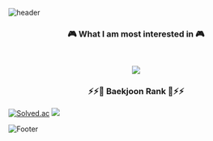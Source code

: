 <!--
**Yeons0110/Yeons0110** is a ✨ _special_ ✨ repository because its `README.md` (this file) appears on your GitHub profile.

Here are some ideas to get you started:

- 🔭 I’m currently working on ...
- 🌱 I’m currently learning ...
- 👯 I’m looking to collaborate on ...
- 🤔 I’m looking for help with ...
- 💬 Ask me about ...
- 📫 How to reach me: ...
- 😄 Pronouns: ...
- ⚡ Fun fact: ...


<h3>🏆GitHub Profile Trophy🏆</h3>

![trophy](https://github-profile-trophy.vercel.app/?username=Yeons0110&aline:center&theme=gruvbox_light&column=7)


-->
![header](https://capsule-render.vercel.app/api?type=waving&color=gradient&height=177&section=header&text=Seong%20Yeon&fontSize=30)

<h3 align="center"><b>🎮 What I am most interested in 🎮</b></h3>
</br>
<p align="center">
<img src="https://img.shields.io/badge/unity-%23000000.svg?style=for-the-badge&logo=unity&logoColor=white"/>
<!-- <img src="https://img.shields.io/badge/unrealengine-%23313131.svg?style=for-the-badge&logo=unrealengine&logoColor=white"/> -->
</p>

<!--
<h3 align="center"><b> 🛠 Tech Stack 🛠 </b></h3>
</br>
<p align="center">
<img src="https://img.shields.io/badge/Node.js-339933?style=flat-square&logo=Node.js&logoColor=white"/></a>&nbsp
<img src="https://img.shields.io/badge/c++-00599C?style=flat-square&logo=c%2B%2B&logoColor=white"/></a>&nbsp
<img src="https://img.shields.io/badge/JavaScript-F7DF1E?style=flat-square&logo=JavaScript&logoColor=white"/></a> &nbsp
<img src="https://img.shields.io/badge/HTML5-E34F26?style=flat-square&logo=HTML5&logoColor=white"/></a> &nbsp
<img src="https://img.shields.io/badge/CSS3-1572B6?style=flat-square&logo=CSS3&logoColor=white"/></a> &nbsp
 </p>
-->
 
 <!-- <h3 align="center"><b>💌 Social 💌 </b></h3>
</br>
<p align="center">
<a href="mailto:syg01103@naver.com><img src="https://img.shields.io/badge/Gmail-D14836?style=for-the-badge&logo=gmail&logoColor=white&link=mailto:syg01103@naver.com"/></a>
<a href="https://velog.io/@yeons0110"><img src="http://img.shields.io/badge/-Velog-20c997?style=for-the-badge&link=https://velog.io/@yeons0110"/></a>
</p>

<h3 align="center"><b> 📚 Github Stats 📚 </b></h3>
<p align="center">
목표 : 커밋 700개 <br>
목표 : 백준 골드 만들기
</p>
-->
<!--
<p align="center">
  <img height="180em" src="https://github-readme-stats.vercel.app/api?username=Yeons0110&show_icons=true&include_all_commits=true&bg_color=30,e96443,904e95&title_color=fff&text_color=fff">
  <img height="180em" src="https://github-readme-stats.vercel.app/api/top-langs/?username=Yeons0110&layout=compact&bg_color=30,e96443,904e95&title_color=fff&text_color=fff">
</p>

-->
<h3 align="center"> ⚡⚡🧸 Baekjoon Rank 🧸⚡⚡</h3>
<p align="center">

[![Solved.ac](http://mazassumnida.wtf/api/v2/generate_badge?boj=syg01103)](https://solved.ac/syg01103)
<img src="http://mazandi.herokuapp.com/api?handle=syg01103&theme=warm"/>
</p>


![Footer](https://capsule-render.vercel.app/api?type=waving&color=gradient&height=123&section=footer)

